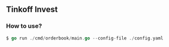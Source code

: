 ## Tinkoff Invest

### How to use?

```go
$ go run ./cmd/orderbook/main.go --config-file ./config.yaml
```